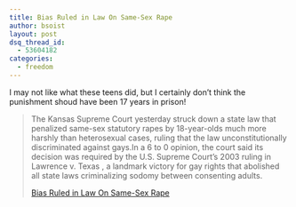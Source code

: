 ```yaml
---
title: Bias Ruled in Law On Same-Sex Rape
author: bsoist
layout: post
dsq_thread_id:
  - 53604182
categories:
  - freedom
---
```

I may not like what these teens did, but I certainly don&#8217;t think the punishment shoud have been 17 years in prison!  


> The Kansas Supreme Court yesterday struck down a state law that penalized same-sex statutory rapes by 18-year-olds much more harshly than heterosexual cases, ruling that the law unconstitutionally discriminated against gays.In a 6 to 0 opinion, the court said its decision was required by the U.S. Supreme Court&#8217;s 2003 ruling in Lawrence v. Texas , a landmark victory for gay rights that abolished all state laws criminalizing sodomy between consenting adults.</p>
[Bias Ruled in Law On Same-Sex Rape][1]

 [1]: http://www.washingtonpost.com/wp-dyn/content/article/2005/10/21/AR2005102101680.html
